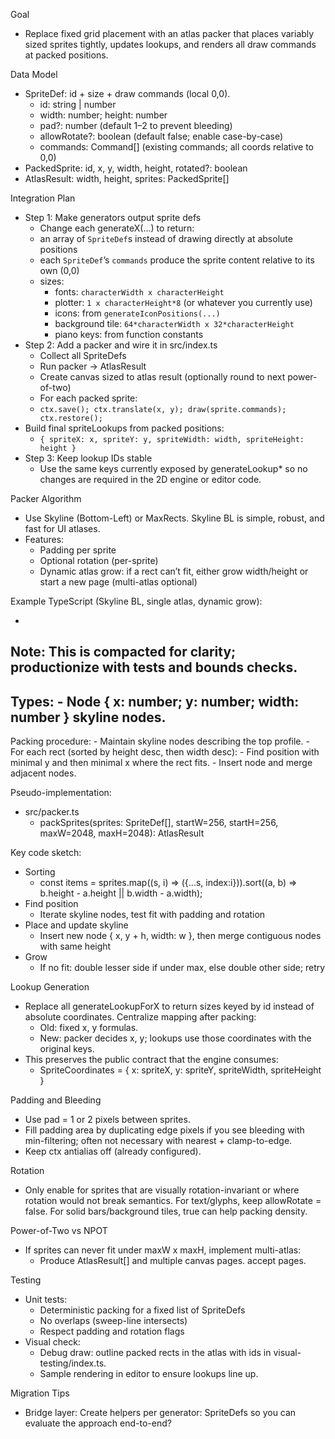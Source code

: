 Goal

- Replace fixed grid placement with an atlas packer that places variably sized sprites tightly, updates
lookups, and renders all draw commands at packed positions.

Data Model

- SpriteDef: id + size + draw commands (local 0,0).
    - id: string | number
    - width: number; height: number
    - pad?: number (default 1–2 to prevent bleeding)
    - allowRotate?: boolean (default false; enable case-by-case)
    - commands: Command[] (existing commands; all coords relative to 0,0)
- PackedSprite: id, x, y, width, height, rotated?: boolean
- AtlasResult: width, height, sprites: PackedSprite[]

Integration Plan

- Step 1: Make generators output sprite defs
    - Change each generateX(...) to return:
    - an array of `SpriteDef`s instead of drawing directly at absolute positions
    - each `SpriteDef`’s `commands` produce the sprite content relative to its own (0,0)
    - sizes:
      - fonts: `characterWidth x characterHeight`
      - plotter: `1 x characterHeight*8` (or whatever you currently use)
      - icons: from `generateIconPositions(...)`
      - background tile: `64*characterWidth x 32*characterHeight`
      - piano keys: from function constants
- Step 2: Add a packer and wire it in src/index.ts
    - Collect all SpriteDefs
    - Run packer → AtlasResult
    - Create canvas sized to atlas result (optionally round to next power-of-two)
    - For each packed sprite:
    - `ctx.save(); ctx.translate(x, y); draw(sprite.commands); ctx.restore();`
- Build final spriteLookups from packed positions:
    - `{ spriteX: x, spriteY: y, spriteWidth: width, spriteHeight: height }`
- Step 3: Keep lookup IDs stable
    - Use the same keys currently exposed by generateLookup* so no changes are required in the 2D
engine or editor code.

Packer Algorithm

- Use Skyline (Bottom-Left) or MaxRects. Skyline BL is simple, robust, and fast for UI atlases.
- Features:
    - Padding per sprite
    - Optional rotation (per-sprite)
    - Dynamic atlas grow: if a rect can’t fit, either grow width/height or start a new page
(multi-atlas optional)

Example TypeScript (Skyline BL, single atlas, dynamic grow):

- 
Note: This is compacted for clarity; productionize with tests and bounds checks.
- 
Types:
    - Node { x: number; y: number; width: number } skyline nodes.
- 
Packing procedure:
    - Maintain skyline nodes describing the top profile.
    - For each rect (sorted by height desc, then width desc):
    - Find position with minimal y and then minimal x where the rect fits.
    - Insert node and merge adjacent nodes.

Pseudo-implementation:

- src/packer.ts
    - packSprites(sprites: SpriteDef[], startW=256, startH=256, maxW=2048, maxH=2048): AtlasResult

Key code sketch:

- Sorting
    - const items = sprites.map((s, i) => ({...s, index:i})).sort((a, b) => b.height - a.height ||
b.width - a.width);
- Find position
    - Iterate skyline nodes, test fit with padding and rotation
- Place and update skyline
    - Insert new node { x, y + h, width: w }, then merge contiguous nodes with same height
- Grow
    - If no fit: double lesser side if under max, else double other side; retry

Lookup Generation

- Replace all generateLookupForX to return sizes keyed by id instead of absolute coordinates.
Centralize mapping after packing:
    - Old: fixed x, y formulas.
    - New: packer decides x, y; lookups use those coordinates with the original keys.
- This preserves the public contract that the engine consumes:
    - SpriteCoordinates = { x: spriteX, y: spriteY, spriteWidth, spriteHeight }

Padding and Bleeding

- Use pad = 1 or 2 pixels between sprites.
- Fill padding area by duplicating edge pixels if you see bleeding with min-filtering; often not
necessary with nearest + clamp-to-edge.
- Keep ctx antialias off (already configured).

Rotation

- Only enable for sprites that are visually rotation-invariant or where rotation would not break
semantics. For text/glyphs, keep allowRotate = false. For solid bars/background tiles, true can help
packing density.

Power-of-Two vs NPOT


- If sprites can never fit under maxW x maxH, implement multi-atlas:
    - Produce AtlasResult[] and multiple canvas pages.
accept pages.

Testing

- Unit tests:
    - Deterministic packing for a fixed list of SpriteDefs
    - No overlaps (sweep-line intersects)
    - Respect padding and rotation flags
- Visual check:
    - Debug draw: outline packed rects in the atlas with ids in visual-testing/index.ts.
    - Sample rendering in editor to ensure lookups line up.


Migration Tips
- Bridge layer: Create helpers per generator:
SpriteDefs so you can evaluate the approach end-to-end?